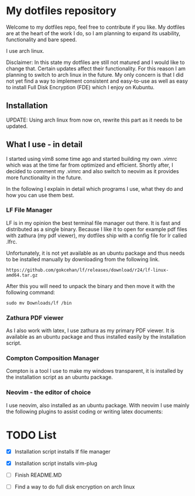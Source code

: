 # My dotfiles repository

Welcome to my dotfiles repo, feel free to contribute if you like. My dotfiles are at the heart of the work I do, so I am planning to expand its usability, functionality and bare speed.

I use arch linux.

Disclaimer: In this state my dotfiles are still not matured and I would like to change that. Certain updates affect their functionality.
For this reason I am planning to switch to arch linux in the future. My only concern is that I did not yet find a way to implement
consistent and easy-to-use as well as easy to install Full Disk Encryption (FDE) which I enjoy on Kubuntu.

## Installation

UPDATE: Using arch linux from now on, rewrite this part as it needs to be updated.

## What I use - in detail

I started using vim8 some time ago and started building my own .vimrc which was at the time far from optimized and efficient.
Shortly after, I decided to comment my .vimrc and also switch to neovim as it provides more functionality in the future.

In the following I explain in detail which programs I use, what they do and how you can use them best.

### LF File Manager

LF is in my opinion the best terminal file manager out there. It is fast and distributed as a single binary.
Because I like it to open for example pdf files with zathura (my pdf viewer), my dotfiles ship with a config
file for lr called .lfrc.

Unfortunately, it is not yet available as an ubuntu package and thus needs to be installed manually by downloading from the following link.

```
https://github.com/gokcehan/lf/releases/download/r24/lf-linux-amd64.tar.gz
```

After this you will need to unpack the binary and then move it with the following command:

```
sudo mv Downloads/lf /bin
```

### Zathura PDF viewer

As I also work with latex, I use zathura as my primary PDF viewer. It is available as an ubuntu package and thus installed easily by the installation script.

### Compton Composition Manager

Compton is a tool I use to make my windows transparent, it is installed by the installation script as an ubuntu package.

### Neovim - the editor of choice

I use neovim, also installed as an ubuntu package. With neovim I use mainly the following plugins to assist coding or writing latex documents:

# TODO List

- [x] Installation script installs lf file manager
- [x] Installation script installs vim-plug
- [ ] Finish README.MD
- [ ] Find a way to do full disk encryption on arch linux

